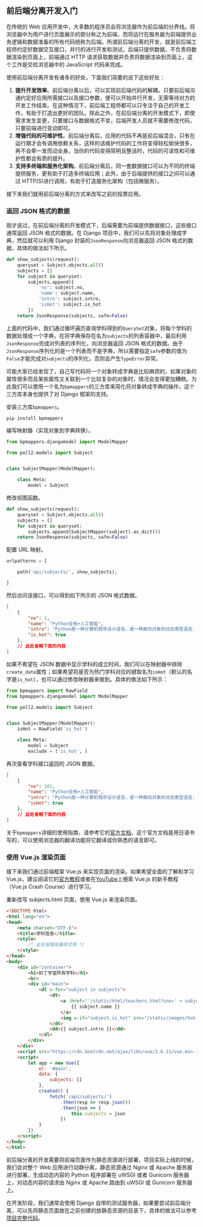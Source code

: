 ## 前后端分离开发入门

在传统的 Web 应用开发中，大多数的程序员会将浏览器作为前后端的分界线。将浏览器中为用户进行页面展示的部分称之为前端，而将运行在服务器为前端提供业务逻辑和数据准备的所有代码统称为后端。所谓前后端分离的开发，就是前后端工程师约定好数据交互接口，并行的进行开发和测试，后端只提供数据，不负责将数据渲染到页面上，前端通过 HTTP 请求获取数据并负责将数据渲染到页面上，这个工作是交给浏览器中的 JavaScript 代码来完成。

使用前后端分离开发有诸多的好处，下面我们简要的说下这些好处：

1. **提升开发效率**。前后端分离以后，可以实现前后端代码的解耦，只要前后端沟通约定好应用所需接口以及接口参数，便可以开始并行开发，无需等待对方的开发工作结束。在这种情况下，前后端工程师都可以只专注于自己的开发工作，有助于打造出更好的团队。除此之外，在前后端分离的开发模式下，即使需求发生变更，只要接口与数据格式不变，后端开发人员就不需要修改代码，只要前端进行变动即可。
2. **增强代码的可维护性**。前后端分离后，应用的代码不再是前后端混合，只有在运行期才会有调用依赖关系，这样的话维护代码的工作将变得轻松愉快很多，再不会牵一发而动全身。当你的代码变得简明且整洁时，代码的可读性和可维护性都会有质的提升。
3. **支持多终端和服务化架构**。前后端分离后，同一套数据接口可以为不同的终端提供服务，更有助于打造多终端应用；此外，由于后端提供的接口之间可以通过 HTTP(S)进行调用，有助于打造服务化架构（包括微服务）。

接下来我们就用前后端分离的方式来改写之前的投票应用。

### 返回 JSON 格式的数据

刚才说过，在前后端分离的开发模式下，后端需要为前端提供数据接口，这些接口通常返回 JSON 格式的数据。在 Django 项目中，我们可以先将对象处理成字典，然后就可以利用 Django 封装的`JsonResponse`向浏览器返回 JSON 格式的数据，具体的做法如下所示。

```py
def show_subjects(request):
    queryset = Subject.objects.all()
    subjects = []
    for subject in queryset:
        subjects.append({
            'no': subject.no,
            'name': subject.name,
            'intro': subject.intro,
            'isHot': subject.is_hot
        })
    return JsonResponse(subjects, safe=False)
```

上面的代码中，我们通过循环遍历查询学科得到的`QuerySet`对象，将每个学科的数据处理成一个字典，在将字典保存在名为`subjects`的列表容器中，最后利用`JsonResponse`完成对列表的序列化，向浏览器返回 JSON 格式的数据。由于`JsonResponse`序列化的是一个列表而不是字典，所以需要指定`safe`参数的值为`False`才能完成对`subjects`的序列化，否则会产生`TypeError`异常。

可能大家已经发现了，自己写代码将一个对象转成字典是比较麻烦的，如果对象的属性很多而且某些属性又关联到一个比较复杂的对象时，情况会变得更加糟糕。为此我们可以使用一个名为`bpmappers`的三方库来简化将对象转成字典的操作，这个三方库本身也提供了对 Django 框架的支持。

安装三方库`bpmappers`。

```Shell
pip install bpmappers
```

编写映射器（实现对象到字典转换）。

```py
from bpmappers.djangomodel import ModelMapper

from poll2.models import Subject


class SubjectMapper(ModelMapper):

    class Meta:
        model = Subject
```

修改视图函数。

```py
def show_subjects(request):
    queryset = Subject.objects.all()
    subjects = []
    for subject in queryset:
        subjects.append(SubjectMapper(subject).as_dict())
    return JsonResponse(subjects, safe=False)
```

配置 URL 映射。

```py
urlpatterns = [

    path('api/subjects/', show_subjects),

]
```

然后访问该接口，可以得到如下所示的 JSON 格式数据。

```JSON
[
    {
        "no": 1,
        "name": "Python全栈+人工智能",
        "intro": "Python是一种计算机程序设计语言。是一种面向对象的动态类型语言，最初被设计用于编写自动化脚本(shell)，随着版本的不断更新和语言新功能的添加，越来越多被用于独立的、大型项目的开发。",
        "is_hot": true
    },
    // 此处省略下面的内容
]
```

如果不希望在 JSON 数据中显示学科的成立时间，我们可以在映射器中排除`create_date`属性；如果希望将是否为热门学科对应的键取名为`isHot`（默认的名字是`is_hot`），也可以通过修改映射器来做到。具体的做法如下所示：

```py
from bpmappers import RawField
from bpmappers.djangomodel import ModelMapper

from poll2.models import Subject


class SubjectMapper(ModelMapper):
    isHot = RawField('is_hot')

    class Meta:
        model = Subject
        exclude = ('is_hot', )
```

再次查看学科接口返回的 JSON 数据。

```JSON
[
    {
        "no": 101,
        "name": "Python全栈+人工智能",
        "intro": "Python是一种计算机程序设计语言。是一种面向对象的动态类型语言，最初被设计用于编写自动化脚本(shell)，随着版本的不断更新和语言新功能的添加，越来越多被用于独立的、大型项目的开发。",
        "isHot": true
    },
    // 此处省略下面的内容
]
```

关于`bpmappers`详细的使用指南，请参考它的[官方文档](https://bpmappers.readthedocs.io/en/stable/)，这个官方文档是用日语书写的，可以使用浏览器的翻译功能将它翻译成你熟悉的语言即可。

### 使用 Vue.js 渲染页面

接下来我们通过前端框架 Vue.js 来实现页面的渲染。如果希望全面的了解和学习 Vue.js，建议阅读它的[官方教程](https://cn.vuejs.org/v2/guide/)或者在[YouTube](https://www.youtube.com/)上搜索 Vue.js 的新手教程（Vue.js Crash Course）进行学习。

重新改写 subjects.html 页面，使用 Vue.js 来渲染页面。

```HTML
<!DOCTYPE html>
<html lang="en">
<head>
    <meta charset="UTF-8">
    <title>学科信息</title>
    <style>
		/* 此处省略层叠样式表 */
    </style>
</head>
<body>
    <div id="container">
        <h1>扣丁学堂所有学科</h1>
        <hr>
        <div id="main">
            <dl v-for="subject in subjects">
                <dt>
                    <a :href="'/static/html/teachers.html?sno=' + subject.no">
                        {{ subject.name }}
                    </a>
                    <img v-if="subject.is_hot" src="/static/images/hot-icon-small.png">
                </dt>
                <dd>{{ subject.intro }}</dd>
            </dl>
        </div>
    </div>
    <script src="https://cdn.bootcdn.net/ajax/libs/vue/2.6.11/vue.min.js"></script>
    <script>
        let app = new Vue({
            el: '#main',
            data: {
                subjects: []
            },
            created() {
                fetch('/api/subjects/')
                    .then(resp => resp.json())
                    .then(json => {
                        this.subjects = json
                    })
            }
        })
    </script>
</body>
</html>
```

前后端分离的开发需要将前端页面作为静态资源进行部署，项目实际上线的时候，我们会对整个 Web 应用进行动静分离，静态资源通过 Nginx 或 Apache 服务器进行部署，生成动态内容的 Python 程序部署在 uWSGI 或者 Gunicorn 服务器上，对动态内容的请求由 Nginx 或 Apache 路由到 uWSGI 或 Gunicorn 服务器上。

在开发阶段，我们通常会使用 Django 自带的测试服务器，如果要尝试前后端分离，可以先将静态页面放在之前创建的放静态资源的目录下，具体的做法可以参考[项目完整代码](https://gitee.com/jackfrued/django19062)。
